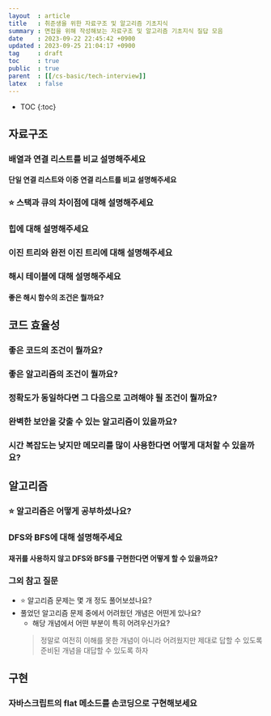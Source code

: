 ```yaml
---
layout  : article
title   : 취준생을 위한 자료구조 및 알고리즘 기초지식
summary : 면접을 위해 작성해보는 자료구조 및 알고리즘 기초지식 질답 모음
date    : 2023-09-22 22:45:42 +0900
updated : 2023-09-25 21:04:17 +0900
tag     : draft
toc     : true
public  : true
parent  : [[/cs-basic/tech-interview]]
latex   : false
---
```

* TOC
{:toc}

## 자료구조

### 배열과 연결 리스트를 비교 설명해주세요

#### 단일 연결 리스트와 이중 연결 리스트를 비교 설명해주세요

### ⭐ 스택과 큐의 차이점에 대해 설명해주세요

### 힙에 대해 설명해주세요

### 이진 트리와 완전 이진 트리에 대해 설명해주세요

### 해시 테이블에 대해 설명해주세요

#### 좋은 해시 함수의 조건은 뭘까요?

## 코드 효율성

### 좋은 코드의 조건이 뭘까요?

### 좋은 알고리즘의 조건이 뭘까요?

### 정확도가 동일하다면 그 다음으로 고려해야 될 조건이 뭘까요?

### 완벽한 보안을 갖출 수 있는 알고리즘이 있을까요?

### 시간 복잡도는 낮지만 메모리를 많이 사용한다면 어떻게 대처할 수 있을까요?

## 알고리즘

### ⭐ 알고리즘은 어떻게 공부하셨나요?

### DFS와 BFS에 대해 설명해주세요

#### 재귀를 사용하지 않고 DFS와 BFS를 구현한다면 어떻게 할 수 있을까요?

### 그외 참고 질문

* ⭐ 알고리즘 문제는 몇 개 정도 풀어보셨나요?
* 풀었던 알고리즘 문제 중에서 어려웠던 개념은 어떤게 있나요?
    * 해당 개념에서 어떤 부분이 특히 어려우신가요?
    > 정말로 여전히 이해를 못한 개념이 아니라 어려웠지만 제대로 답할 수 있도록 준비된 개념을 대답할 수 있도록 하자

## 구현

### 자바스크립트의 flat 메소드를 손코딩으로 구현해보세요

